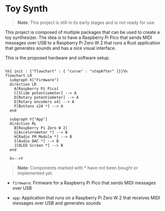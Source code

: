 # Toy Synth
<!-- TODO: Rename to something cooler -->

> **Note**: This project is still in its early stages and is not ready for use.

This project is composed of multiple packages that can be used to create a toy synthesizer. The idea is to have a Raspberry Pi Pico that sends MIDI messages over USB to a Raspberry Pi Zero W 2 that runs a Rust application that generates sounds and has a nice visual interface.

This is the proposed hardware and software setup:

```mermaid

%%{ init : {"flowchart" : { "curve" : "stepAfter" }}}%%
flowchart LR
  subgraph X["Firmware"]
  direction LR
    A[Raspberry Pi Pico]
    C[Slide potentiometer] --> A
    D[Rotary potentiometer] --> A
    E[Rotary encoders x4] --> A
    F[Buttons x24 *] --> A
  end

  subgraph Y["App"]
  direction RL
    B[Raspberry Pi Zero W 2]
    G[Accelerometer *] --> B
    H[Radio FM Module *] --> B
    I[Audio DAC *] --> B
    J[OLED Screen *] --> B
  end

  X<-->Y
```
> **Note**: Components marked with * have not been bought or implemented yet.


* `firmware`: Firmware for a Raspberry Pi Pico that sends MIDI messages over USB
<!-- TODO: Rename app to something more descriptive -->
* `app`: Application that runs on a Raspberry Pi Zero W 2 that receives MIDI messages over USB and generates sounds
